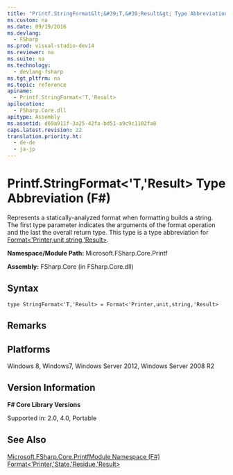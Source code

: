 ```yaml
---
title: "Printf.StringFormat&lt;&#39;T,&#39;Result&gt; Type Abbreviation (F#)"
ms.custom: na
ms.date: 09/19/2016
ms.devlang: 
  - FSharp
ms.prod: visual-studio-dev14
ms.reviewer: na
ms.suite: na
ms.technology: 
  - devlang-fsharp
ms.tgt_pltfrm: na
ms.topic: reference
apiname: 
  - Printf.StringFormat<'T,'Result>
apilocation: 
  - FSharp.Core.dll
apitype: Assembly
ms.assetid: d69a911f-3a25-42fa-bd51-a9c9c1102fa8
caps.latest.revision: 22
translation.priority.ht: 
  - de-de
  - ja-jp
---
```

# Printf.StringFormat&lt;&#39;T,&#39;Result&gt; Type Abbreviation (F#)
Represents a statically-analyzed format when formatting builds a string. The first type parameter indicates the arguments of the format operation and the last the overall return type. This type is a type abbreviation for [Format<'Printer,unit,string,'Result>](../vs140/Core.Format--Printer--State--Residue--Result--Type-Abbreviation--F#-.md).  
  
 **Namespace/Module Path:** Microsoft.FSharp.Core.Printf  
  
 **Assembly:** FSharp.Core (in FSharp.Core.dll)  
  
## Syntax  
  
```  
type StringFormat<'T,'Result> = Format<'Printer,unit,string,'Result>  
```  
  
## Remarks  
  
## Platforms  
 Windows 8, Windows7, Windows Server 2012, Windows Server 2008 R2  
  
## Version Information  
 **F# Core Library Versions**  
  
 Supported in: 2.0, 4.0, Portable  
  
## See Also  
 [Microsoft.FSharp.Core.PrintfModule Namespace (F#)](../Topic/Core.Printf%20Module%20\(F%23\).md)   
 [Format<'Printer,'State,'Residue,'Result>](../vs140/Core.Format--Printer--State--Residue--Result--Type-Abbreviation--F#-.md)